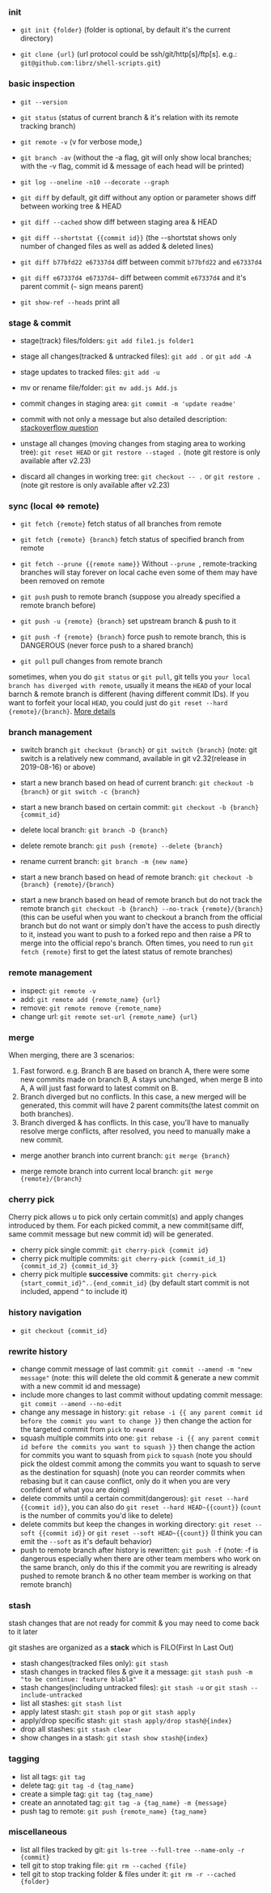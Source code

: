 ### init

- `git init {folder}` (folder is optional, by default it's the current directory)

- `git clone {url}` (url protocol could be ssh/git/http[s]/ftp[s]. e.g.: `git@github.com:librz/shell-scripts.git`)

### basic inspection

- `git --version`

- `git status` (status of current branch & it's relation with its remote tracking branch)

- `git remote -v` (v for verbose mode,)

- `git branch -av` (without the -a flag, git will only show local branches; with the -v flag, commit id & message of each head will be printed)

- `git log --oneline -n10 --decorate --graph`

- `git diff` by default, git diff without any option or parameter shows diff between working tree & HEAD

- `git diff --cached` show diff between staging area & HEAD

- `git diff --shortstat {{commit id}}` (the --shortstat shows only number of changed files as well as added & deleted lines)

- `git diff b77bfd22 e67337d4` diff between commit `b77bfd22` and `e67337d4`

- `git diff e67337d4 e67337d4~` diff between commit `e67337d4` and it's parent commit (`~` sign means parent)

- `git show-ref --heads` print all 

### stage & commit

- stage(track) files/folders: `git add file1.js folder1`

- stage all changes(tracked & untracked files): `git add .` or `git add -A`

- stage updates to tracked files: `git add -u`

- mv or rename file/folder: `git mv add.js Add.js`

- commit changes in staging area: `git commit -m 'update readme'`

- commit with not only a message but also detailed description: [stackoverflow question](https://stackoverflow.com/questions/16122234/how-to-commit-a-change-with-both-message-and-description-from-the-command-li)

- unstage all changes (moving changes from staging area to working tree): `git reset HEAD` or `git restore --staged .` (note git restore is only available after v2.23)

- discard all changes in working tree: `git checkout -- .` or `git restore .` (note git restore is only available after v2.23)

### sync (local <=> remote)

- `git fetch {remote}` fetch status of all branches from remote

- `git fetch {remote} {branch}` fetch status of specified branch from remote

- `git fetch --prune {{remote name}}` Without `--prune `, remote-tracking branches will stay forever on local cache even some of them may have been removed on remote

- `git push` push to remote branch (suppose you already specified a remote branch before)

- `git push -u {remote} {branch}` set upstream branch & push to it

- `git push -f {remote} {branch}` force push to remote branch, this is DANGEROUS (never force push to a shared branch)

- `git pull` pull changes from remote branch

sometimes, when you do `git status` or `git pull`, git tells you `your local branch has diverged with remote`, usually it means the `HEAD` of your local barnch & remote branch is different (having different commit IDs). If you want to forfeit your local `HEAD`, you could just do `git reset --hard {remote}/{branch}`. [More details](https://stackoverflow.com/questions/2452226/master-branch-and-origin-master-have-diverged-how-to-undiverge-branches)

### branch management

- switch branch `git checkout {branch}` or `git switch {branch}` (note: git switch is a relatively new command, available in git v2.32(release in 2019-08-16) or above)

- start a new branch based on head of current branch: `git checkout -b {branch}` or `git switch -c {branch}`

- start a new branch based on certain commit: `git checkout -b {branch} {commit_id}`

- delete local branch: `git branch -D {branch}`

- delete remote branch: `git push {remote} --delete {branch}`

- rename current branch: `git branch -m {new name}`

- start a new branch based on head of remote branch: `git checkout -b {branch} {remote}/{branch}`

- start a new branch based on head of remote branch but do not track the remote branch `git checkout -b {branch} --no-track {remote}/{branch}` (this can be useful when you want to checkout a branch from the official branch but do not want or simply don't have the access to push directly to it, instead you want to push to a forked repo and then raise a PR to merge into the official repo's branch. Often times, you need to run `git fetch {remote}` first to get the latest status of remote branches)

### remote management

- inspect: `git remote -v`
- add: `git remote add {remote_name} {url}`
- remove: `git remote remove {remote_name}`
- change url: `git remote set-url {remote_name} {url}`

### merge

When merging, there are 3 scenarios:

1. Fast forword. e.g. Branch B are based on branch A, there were some new commits made on branch B, A stays unchanged, when merge B into A, A will just fast forward to latest commit on B.
2. Branch diverged but no conflicts. In this case, a new merged will be generated, this commit will have 2 parent commits(the latest commit on both branches).
3. Branch diverged & has conflicts. In this case, you'll have to manually resolve merge conflicts, after resolved, you need to manually make a new commit.

- merge another branch into current branch: `git merge {branch}`

- merge remote branch into current local branch: `git merge {remote}/{branch}`

### cherry pick

Cherry pick allows u to pick only certain commit(s) and apply changes introduced by them. For each picked commit, a new commit(same diff, same commit message but new commit id) will be generated.

- cherry pick single commit: `git cherry-pick {commit id}`
- cherry pick multiple commits: `git cherry-pick {commit_id_1} {commit_id_2} {commit_id_3}`
- cherry pick multiple **successive** commits: `git cherry-pick {start_commit_id}^..{end_commit_id}` (by default start commit is not included, append `^` to include it)

### history navigation

- `git checkout {commit_id}`

### rewrite history

- change commit message of last commit: `git commit --amend -m "new message"` (note: this will delete the old commit & generate a new commit with a new commit id and message)
- include more changes to last commit without updating commit message: `git commit --amend --no-edit`
- change any message in history: `git rebase -i {{ any parent commit id before the commit you want to change }}` then change the action for the targeted commit from `pick` to `reword`
- squash multiple commits into one: `git rebase -i {{ any parent commit id before the commits you want to squash }}` then change the action for commits you want to squash from `pick` to `squash` (note you should pick the oldest commit among the commits you want to squash to serve as the destination for squash) (note you can reorder commits when rebasing but it can cause conflict, only do it when you are very confident of what you are doing)
- delete commits until a certain commit(dangerous): `git reset --hard {{commit id}}`, you can also do `git reset --hard HEAD~{{count}}` (`count` is the number of commits you'd like to delete)
- delete commits but keep the changes in working directory: `git reset --soft {{commit id}}` or `git reset --soft HEAD~{{count}}` (I think you can emit the `--soft` as it's default behavior)
- push to remote branch after history is rewritten: `git push -f` (note: -f is dangerous especially when there are other team members who work on the same branch, only do this if the commit you are rewriting is already pushed to remote branch & no other team member is working on that remote branch)

### stash

stash changes that are not ready for commit & you may need to come back to it later

git stashes are organized as a **stack** which is FILO(First In Last Out)

- stash changes(tracked files only): `git stash`
- stash changes in tracked files & give it a message: `git stash push -m "to be continue: feature blabla"`
- stash changes(including untracked files): `git stash -u` or `git stash --include-untracked`
- list all stashes: `git stash list`
- apply latest stash: `git stash pop` or `git stash apply`
- apply/drop specific stash: `git stash apply/drop stash@{index}`
- drop all stashes: `git stash clear`
- show changes in a stash: `git stash show stash@{index}`

### tagging

- list all tags: `git tag`
- delete tag: `git tag -d {tag_name}`
- create a simple tag: `git tag {tag_name}`
- create an annotated tag: `git tag -a {tag_name} -m {message}`
- push tag to remote: `git push {remote_name} {tag_name}`

### miscellaneous

- list all files tracked by git: `git ls-tree --full-tree --name-only -r {commit}`
- tell git to stop traking file: `git rm --cached {file}`
- tell git to stop tracking folder & files under it: `git rm -r --cached {folder}`
